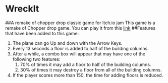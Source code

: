 # WreckIt
##A remake of chopper drop classic game for Itch.io jam
This game is a remake of Chopper drop game.
You can play it from this [link](https://www.classicgamesarcade.com/game/21739/chopper-drop.html)
##Features that have been added to this game:
  1. The plane can go Up and down with the Arrow Keys.
  2. Every 13 seconds a floor is added to half of the building columns.
  3. After a while, a combo box will appear that may have one of the following two features:
      1. 70% of times it may add a floor to half of the building columns.
      2. 30% of times it may destroy a floor from all of the building columns.
  4. If the player scores more than 150, the time for adding floors is reduced.
